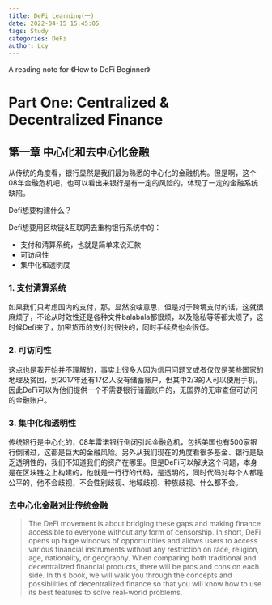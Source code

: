 ```yaml
---
title: DeFi Learning(一)
date: 2022-04-15 15:45:05
tags: Study
categories: DeFi
author: Lcy 
---
```


A reading note for 《How to DeFi Beginner》
# Part One: Centralized & Decentralized Finance

## 第一章 中心化和去中心化金融

从传统的角度看，银行显然是我们最为熟悉的中心化的金融机构。但是啊，这个08年金融危机吧，也可以看出来银行是有一定的风险的，体现了一定的金融系统缺陷。

Defi想要构建什么？

Defi想要用区块链&互联网去重构银行系统中的：

- 支付和清算系统，也就是简单来说汇款
- 可访问性
- 集中化和透明度

### 1. 支付清算系统

如果我们只考虑国内的支付，那，显然没啥意思，但是对于跨境支付的话，这就很麻烦了，不论从时效性还是各种文件balabala都很烦，以及隐私等等都太烦了，这时候Defi来了，加密货币的支付时很快的，同时手续费也会很低。

### 2. 可访问性

这点也是我开始并不理解的，事实上很多人因为信用问题又或者仅仅是某些国家的地理及贫困，到2017年还有17亿人没有储蓄账户，但其中2/3的人可以使用手机，因此DeFi可以为他们提供一个不需要银行储蓄账户的，无国界的无审查但可访问的金融账户。

### 3. 集中化和透明性

传统银行是中心化的，08年雷诺银行倒闭引起金融危机，包括美国也有500家银行倒闭过，这都是巨大的金融风险。另外从我们现在的角度看很多基金、银行是缺乏透明性的，我们不知道我们的资产在哪里。但是DeFi可以解决这个问题，本身是在区块链之上构建的，他就是一行行的代码，是透明的，同时代码对每个人都是公平的，他不会歧视，不会性别歧视、地域歧视、种族歧视、什么都不会。

### 去中心化金融对比传统金融

> The DeFi movement is about bridging these gaps and making finance accessible to  everyone without any form of censorship. In short, DeFi opens up huge windows of  opportunities and allows users to access various financial instruments without  any restriction on race, religion, age, nationality, or geography. When  comparing both traditional and decentralized financial products, there will be  pros and cons on each side. In this book, we will walk you through the concepts  and possibilities of decentralized finance so that you will know how to use its  best features to solve real-world problems.
